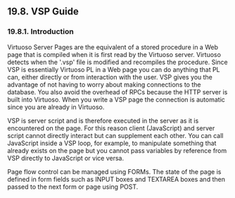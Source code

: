 <div>

<div>

<div>

<div>

## 19.8. VSP Guide

</div>

</div>

</div>

<div>

<div>

<div>

<div>

### 19.8.1. Introduction

</div>

</div>

</div>

Virtuoso Server Pages are the equivalent of a stored procedure in a Web
page that is compiled when it is first read by the Virtuoso server.
Virtuoso detects when the '.vsp' file is modified and recompiles the
procedure. Since VSP is essentially Virtuoso PL in a Web page you can do
anything that PL can, either directly or from interaction with the user.
VSP gives you the advantage of not having to worry about making
connections to the database. You also avoid the overhead of RPCs because
the HTTP server is built into Virtuoso. When you write a VSP page the
connection is automatic since you are already in Virtuoso.

VSP is server script and is therefore executed in the server as it is
encountered on the page. For this reason client (JavaScript) and server
script cannot directly interact but can supplement each other. You can
call JavaScript inside a VSP loop, for example, to manipulate something
that already exists on the page but you cannot pass variables by
reference from VSP directly to JavaScript or vice versa.

Page flow control can be managed using FORMs. The state of the page is
defined in form fields such as INPUT boxes and TEXTAREA boxes and then
passed to the next form or page using POST.

</div>

</div>
